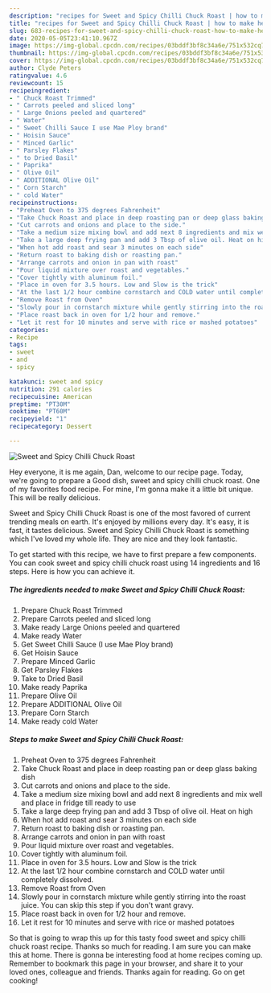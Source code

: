 ```yaml
---
description: "recipes for Sweet and Spicy Chilli Chuck Roast | how to make healthy Sweet and Spicy Chilli Chuck Roast"
title: "recipes for Sweet and Spicy Chilli Chuck Roast | how to make healthy Sweet and Spicy Chilli Chuck Roast"
slug: 683-recipes-for-sweet-and-spicy-chilli-chuck-roast-how-to-make-healthy-sweet-and-spicy-chilli-chuck-roast
date: 2020-05-05T23:41:10.967Z
image: https://img-global.cpcdn.com/recipes/03bddf3bf8c34a6e/751x532cq70/sweet-and-spicy-chilli-chuck-roast-recipe-main-photo.jpg
thumbnail: https://img-global.cpcdn.com/recipes/03bddf3bf8c34a6e/751x532cq70/sweet-and-spicy-chilli-chuck-roast-recipe-main-photo.jpg
cover: https://img-global.cpcdn.com/recipes/03bddf3bf8c34a6e/751x532cq70/sweet-and-spicy-chilli-chuck-roast-recipe-main-photo.jpg
author: Clyde Peters
ratingvalue: 4.6
reviewcount: 15
recipeingredient:
- " Chuck Roast Trimmed"
- " Carrots peeled and sliced long"
- " Large Onions peeled and quartered"
- " Water"
- " Sweet Chilli Sauce I use Mae Ploy brand"
- " Hoisin Sauce"
- " Minced Garlic"
- " Parsley Flakes"
- " to Dried Basil"
- " Paprika"
- " Olive Oil"
- " ADDITIONAL Olive Oil"
- " Corn Starch"
- " cold Water"
recipeinstructions:
- "Preheat Oven to 375 degrees Fahrenheit"
- "Take Chuck Roast and place in deep roasting pan or deep glass baking dish"
- "Cut carrots and onions and place to the side."
- "Take a medium size mixing bowl and add next 8 ingredients and mix well and place in fridge till ready to use"
- "Take a large deep frying pan and add 3 Tbsp of olive oil. Heat on high"
- "When hot add roast and sear 3 minutes on each side"
- "Return roast to baking dish or roasting pan."
- "Arrange carrots and onion in pan with roast"
- "Pour liquid mixture over roast and vegetables."
- "Cover tightly with aluminum foil."
- "Place in oven for 3.5 hours. Low and Slow is the trick"
- "At the last 1/2 hour combine cornstarch and COLD water until completely dissolved."
- "Remove Roast from Oven"
- "Slowly pour in cornstarch mixture while gently stirring into the roast juice. You can skip this step if you don&#39;t want gravy."
- "Place roast back in oven for 1/2 hour and remove."
- "Let it rest for 10 minutes and serve with rice or mashed potatoes"
categories:
- Recipe
tags:
- sweet
- and
- spicy

katakunci: sweet and spicy 
nutrition: 291 calories
recipecuisine: American
preptime: "PT30M"
cooktime: "PT60M"
recipeyield: "1"
recipecategory: Dessert

---
```



![Sweet and Spicy Chilli Chuck Roast](https://img-global.cpcdn.com/recipes/03bddf3bf8c34a6e/751x532cq70/sweet-and-spicy-chilli-chuck-roast-recipe-main-photo.jpg)

Hey everyone, it is me again, Dan, welcome to our recipe page. Today, we're going to prepare a Good dish, sweet and spicy chilli chuck roast. One of my favorites food recipe. For mine, I'm gonna make it a little bit unique. This will be really delicious.



Sweet and Spicy Chilli Chuck Roast is one of the most favored of current trending meals on earth. It's enjoyed by millions every day. It's easy, it is fast, it tastes delicious. Sweet and Spicy Chilli Chuck Roast is something which I've loved my whole life. They are nice and they look fantastic.


To get started with this recipe, we have to first prepare a few components. You can cook sweet and spicy chilli chuck roast using 14 ingredients and 16 steps. Here is how you can achieve it.

<!--inarticleads1-->

##### The ingredients needed to make Sweet and Spicy Chilli Chuck Roast:

1. Prepare  Chuck Roast Trimmed
1. Prepare  Carrots peeled and sliced long
1. Make ready  Large Onions peeled and quartered
1. Make ready  Water
1. Get  Sweet Chilli Sauce (I use Mae Ploy brand)
1. Get  Hoisin Sauce
1. Prepare  Minced Garlic
1. Get  Parsley Flakes
1. Take  to Dried Basil
1. Make ready  Paprika
1. Prepare  Olive Oil
1. Prepare  ADDITIONAL Olive Oil
1. Prepare  Corn Starch
1. Make ready  cold Water




<!--inarticleads2-->

##### Steps to make Sweet and Spicy Chilli Chuck Roast:

1. Preheat Oven to 375 degrees Fahrenheit
1. Take Chuck Roast and place in deep roasting pan or deep glass baking dish
1. Cut carrots and onions and place to the side.
1. Take a medium size mixing bowl and add next 8 ingredients and mix well and place in fridge till ready to use
1. Take a large deep frying pan and add 3 Tbsp of olive oil. Heat on high
1. When hot add roast and sear 3 minutes on each side
1. Return roast to baking dish or roasting pan.
1. Arrange carrots and onion in pan with roast
1. Pour liquid mixture over roast and vegetables.
1. Cover tightly with aluminum foil.
1. Place in oven for 3.5 hours. Low and Slow is the trick
1. At the last 1/2 hour combine cornstarch and COLD water until completely dissolved.
1. Remove Roast from Oven
1. Slowly pour in cornstarch mixture while gently stirring into the roast juice. You can skip this step if you don&#39;t want gravy.
1. Place roast back in oven for 1/2 hour and remove.
1. Let it rest for 10 minutes and serve with rice or mashed potatoes




So that is going to wrap this up for this tasty food sweet and spicy chilli chuck roast recipe. Thanks so much for reading. I am sure you can make this at home. There is gonna be interesting food at home recipes coming up. Remember to bookmark this page in your browser, and share it to your loved ones, colleague and friends. Thanks again for reading. Go on get cooking!
